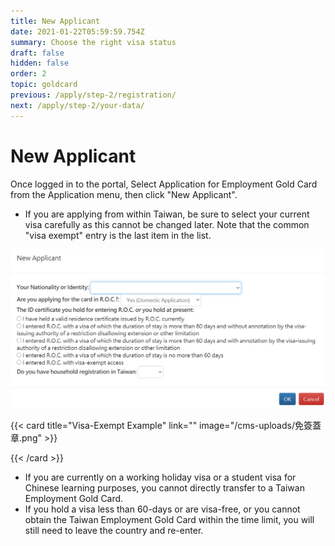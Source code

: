 ```yaml
---
title: New Applicant
date: 2021-01-22T05:59:59.754Z
summary: Choose the right visa status
draft: false
hidden: false
order: 2
topic: goldcard
previous: /apply/step-2/registration/
next: /apply/step-2/your-data/
---
```

# New Applicant

Once logged in to the portal, Select Application for Employment Gold Card from the Application menu, then click "New Applicant".

* If you are applying from within Taiwan, be sure to select your current visa carefully as this cannot be changed later. Note that the common "visa exempt" entry is the last item in the list.

![Visa Status](/cms-uploads/簽證狀態eng.png "Visa Status")

{{< card title="Visa-Exempt Example" link="" image="/cms-uploads/免簽蓋章.png" >}}

{{< /card >}}

* If you are currently on a working holiday visa or a student visa for Chinese learning purposes, you cannot directly transfer to a Taiwan Employment Gold Card.
* If you hold a visa less than 60-days or are visa-free, or you cannot obtain the Taiwan Employment Gold Card within the time limit, you will still need to leave the country and re-enter.